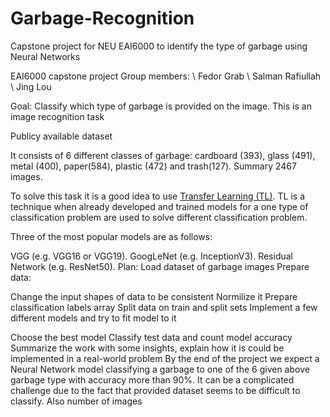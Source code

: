 # Garbage-Recognition
Capstone project for NEU EAI6000 to identify the type of garbage using Neural Networks

EAI6000 capstone project
Group members: \ Fedor Grab \ Salman Rafiullah \ Jing Lou

Goal:
Classify which type of garbage is provided on the image. This is an image recognition task

Publicy available dataset

It consists of 6 different classes of garbage: cardboard (393), glass (491), metal (400), paper(584), plastic (472) and trash(127). Summary 2467 images.

To solve this task it is a good idea to use [Transfer Learning (TL)](https://machinelearningmastery.com/how-to-use-transfer-learning-when-developing-convolutional-neural-network-models/). TL is a technique when already developed and trained models for a one type of classification problem are used to solve different classification problem.

Three of the most popular models are as follows:

VGG (e.g. VGG16 or VGG19).
GoogLeNet (e.g. InceptionV3).
Residual Network (e.g. ResNet50).
Plan:
Load dataset of garbage images
Prepare data:

Change the input shapes of data to be consistent
Normilize it
Prepare classification labels array
Split data on train and split sets
Implement a few different models and try to fit model to it

Choose the best model
Classify test data and count model accuracy
Summarize the work with some insights, explain how it is could be implemented in a real-world problem
By the end of the project we expect a Neural Network model classifying a garbage to one of the 6 given above garbage type with accuracy more than 90%. It can be a complicated challenge due to the fact that provided dataset seems to be difficult to classify. Also number of images
